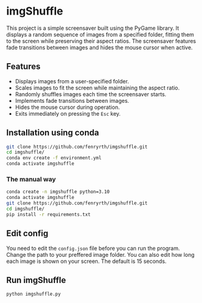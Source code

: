 # imgShuffle

This project is a simple screensaver built using the PyGame library. It displays a random sequence of images from a specified folder, fitting them to the screen while preserving their aspect ratios. The screensaver features fade transitions between images and hides the mouse cursor when active.

## Features

- Displays images from a user-specified folder.
- Scales images to fit the screen while maintaining the aspect ratio.
- Randomly shuffles images each time the screensaver starts.
- Implements fade transitions between images.
- Hides the mouse cursor during operation.
- Exits immediately on pressing the `Esc` key.


## Installation using conda

```bash
git clone https://github.com/fenryrth/imgshuffle.git
cd imgshuffle/
conda env create -f environment.yml
conda activate imgshuffle
```

### The manual way

```bash
conda create -n imgshuffle python=3.10
conda activate imgshuffle
git clone https://github.com/fenryrth/imgshuffle.git
cd imgshuffle/
pip install -r requirements.txt
```
## Edit config
You need to edit the `config.json` file before you can run the program.
Change the path to your preffered image folder.
You can also edit how long each image is shown on your screen. The default is 15 seconds.

## Run imgShuffle
```bash
python imgshuffle.py
